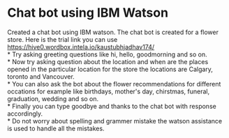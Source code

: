 # Chat bot using IBM Watson

Created a chat bot using IBM watson. The chat bot is created for a flower store.
Here is the trial link you can use
https://hive0.wordbox.intela.io/kaustubhjadhav174/
<br> * Try asking greeting questions like hi, hello, goodmorning and so on.
<br> * Now try asking question about the location and when are the places opened in the particular location for the store the locations are Calgary, toronto and Vancouver.
<br> * You can also ask the bot about the flower recommendations for different occations for example like birthdays, mother's day, chirstmas, funeral, graduation, wedding and so on.
<br> * Finally you can type goodbye and thanks to the chat bot with response accordingly.
<br> * Do not worry about spelling and grammer mistake the watson assistance is used to handle all the mistakes.


